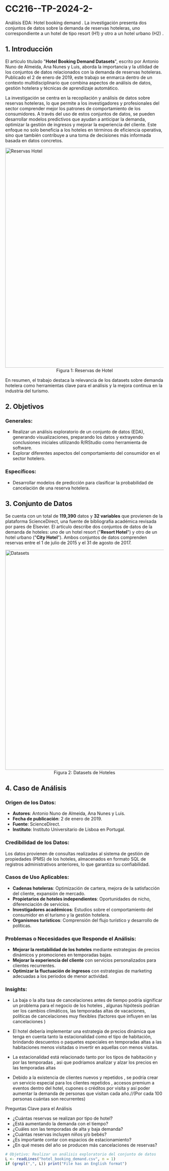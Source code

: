 # CC216--TP-2024-2-
Análisis EDA: Hotel booking demand . La investigación presenta dos conjuntos de datos sobre la demanda de reservas hoteleras, uno correspondiente a un hotel de tipo resort (H1) y otro a un hotel urbano (H2) .


## 1. Introducción <a name="introduction"></a>

El artículo titulado "**Hotel Booking Demand Datasets**", escrito por Antonio Nuno de Almeida, Ana Nunes y Luis, aborda la importancia y la utilidad de los conjuntos de datos relacionados con la demanda de reservas hoteleras. Publicado el 2 de enero de 2019, este trabajo se enmarca dentro de un contexto multidisciplinario que combina aspectos de análisis de datos, gestión hotelera y técnicas de aprendizaje automático.

La investigación se centra en la recopilación y análisis de datos sobre reservas hoteleras, lo que permite a los investigadores y profesionales del sector comprender mejor los patrones de comportamiento de los consumidores. A través del uso de estos conjuntos de datos, se pueden desarrollar modelos predictivos que ayudan a anticipar la demanda, optimizar la gestión de ingresos y mejorar la experiencia del cliente. Este enfoque no solo beneficia a los hoteles en términos de eficiencia operativa, sino que también contribuye a una toma de decisiones más informada basada en datos concretos.

<img src="hotel_booking.jpg" alt="Reservas Hotel" style="width: 700px;"/>
<center>Figura 1: Reservas de Hotel</center>

<p></p>

En resumen, el trabajo destaca la relevancia de los datasets sobre demanda hotelera como herramientas clave para el análisis y la mejora continua en la industria del turismo.

## 2. Objetivos <a name="objectives"></a>

### Generales:
- Realizar un análisis exploratorio de un conjunto de datos (EDA), generando visualizaciones, preparando los datos y extrayendo conclusiones iniciales utilizando R/RStudio como herramienta de software.
- Explorar diferentes aspectos del comportamiento del consumidor en el sector hotelero.

### Específicos:
- Desarrollar modelos de predicción para clasificar la probabilidad de cancelación de una reserva hotelera.

## 3. Conjunto de Datos <a name="dataset"></a>

Se cuenta con un total de **119,390** datos y **32 variables** que provienen de la plataforma ScienceDirect, una fuente de bibliografía académica revisada por pares de Elsevier. El artículo describe dos conjuntos de datos de la demanda de hoteles: uno de un hotel resort ("**Resort Hotel**") y otro de un hotel urbano ("**City Hotel**"). Ambos conjuntos de datos comprenden reservas entre el 1 de julio de 2015 y el 31 de agosto de 2017.

<img src="datasets.jpg" alt="Datasets" style="width: 700px;"/>
<center>Figura 2: Datasets de Hoteles</center>

## 4. Caso de Análisis <a name="case_analysis"></a>

### Origen de los Datos:
- **Autores**: Antonio Nuno de Almeida, Ana Nunes y Luis.
- **Fecha de publicación**: 2 de enero de 2019.
- **Fuente**: ScienceDirect.
- **Instituto**: Instituto Universitario de Lisboa en Portugal.

### Credibilidad de los Datos:
Los datos provienen de consultas realizadas al sistema de gestión de propiedades (PMS) de los hoteles, almacenados en formato SQL de registros administrativos anteriores, lo que garantiza su confiabilidad.

### Casos de Uso Aplicables:
- **Cadenas hoteleras**: Optimización de cartera, mejora de la satisfacción del cliente, expansión de mercado.
- **Propietarios de hoteles independientes**: Oportunidades de nicho, diferenciación de servicios.
- **Investigadores académicos**: Estudios sobre el comportamiento del consumidor en el turismo y la gestión hotelera.
- **Organismos turísticos**: Comprensión del flujo turístico y desarrollo de políticas.

### Problemas o Necesidades que Responde el Análisis:

- **Mejorar la rentabilidad de los hoteles** mediante estrategias de precios dinámicos y promociones en temporadas bajas.
- **Mejorar la experiencia del cliente** con servicios personalizados para clientes recurrentes.
- **Optimizar la fluctuación de ingresos** con estrategias de marketing adecuadas a los periodos de menor actividad.


### Insights:

- La baja o la alta tasa de cancelaciones antes de tiempo podría significar un problema para el 
  negocio de los hoteles , algunas hipótesis podrían ser los cambios climáticos, las temporadas 
  altas de vacaciones, políticas de cancelaciones muy flexibles (factores que influyen en las 
  cancelaciones )

- El hotel debería implementar una estrategia de precios dinámica que tenga en cuenta tanto la 
  estacionalidad como el tipo de habitación, brindando descuentos o paquetes especiales en 
  temporadas altas a las habitaciones menos visitadas o invertir en aquellas con menos visitas.

- La estacionalidad está relacionado tanto por los tipos de habitación y por las temporadas , 
  asi que podriamos analizar y alzar los precios en las temporadas altas 

- Debido a la existencia de clientes nuevos y repetidos , se podría crear un servicio especial 
  para los clientes repetidos , accesos premium a eventos dentro del hotel, cupones o créditos 
  por visita y así poder aumentar la demanda de personas que visitan cada año.//(Por cada 100 
  personas cuántas son recurrentes)
  
Preguntas Clave para el Análisis <a name="questions"></a>

- ¿Cuántas reservas se realizan por tipo de hotel?
- ¿Está aumentando la demanda con el tiempo?
- ¿Cuáles son las temporadas de alta y baja demanda?
- ¿Cuántas reservas incluyen niños y/o bebés?
- ¿Es importante contar con espacios de estacionamiento?
- ¿En qué meses del año se producen más cancelaciones de reservas?

```R
# Objetivo: Realizar un análisis exploratorio del conjunto de datos
L <- readLines("hotel_booking_demand.csv", n = 1)
if (grepl(",", L)) print("File has an English format")
